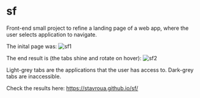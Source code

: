 # sf
Front-end small project to refine a landing page of a web app, where the user selects application to navigate.

The inital page was:
![sf1](https://github.com/StavrouA/sf/assets/60097126/20e2ed4f-840b-4fce-a7fd-7431191058ba)

The end result is (the tabs shine and rotate on hover):
![sf2](https://github.com/StavrouA/sf/assets/60097126/a4f521a3-e8a8-46fe-bbd5-a36eae95ebc5)

Light-grey tabs are the applications that the user has access to. Dark-grey tabs are inaccessible.

Check the results here:
https://stavroua.github.io/sf/
